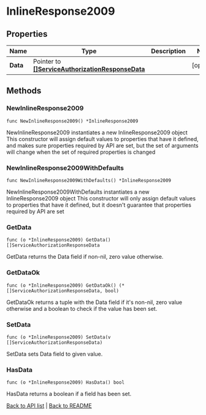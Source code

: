 # InlineResponse2009

## Properties

Name | Type | Description | Notes
------------ | ------------- | ------------- | -------------
**Data** | Pointer to [**[]ServiceAuthorizationResponseData**](ServiceAuthorizationResponseData.md) |  | [optional] 

## Methods

### NewInlineResponse2009

`func NewInlineResponse2009() *InlineResponse2009`

NewInlineResponse2009 instantiates a new InlineResponse2009 object
This constructor will assign default values to properties that have it defined,
and makes sure properties required by API are set, but the set of arguments
will change when the set of required properties is changed

### NewInlineResponse2009WithDefaults

`func NewInlineResponse2009WithDefaults() *InlineResponse2009`

NewInlineResponse2009WithDefaults instantiates a new InlineResponse2009 object
This constructor will only assign default values to properties that have it defined,
but it doesn't guarantee that properties required by API are set

### GetData

`func (o *InlineResponse2009) GetData() []ServiceAuthorizationResponseData`

GetData returns the Data field if non-nil, zero value otherwise.

### GetDataOk

`func (o *InlineResponse2009) GetDataOk() (*[]ServiceAuthorizationResponseData, bool)`

GetDataOk returns a tuple with the Data field if it's non-nil, zero value otherwise
and a boolean to check if the value has been set.

### SetData

`func (o *InlineResponse2009) SetData(v []ServiceAuthorizationResponseData)`

SetData sets Data field to given value.

### HasData

`func (o *InlineResponse2009) HasData() bool`

HasData returns a boolean if a field has been set.


[Back to API list](../README.md#documentation-for-api-endpoints) | [Back to README](../README.md)
